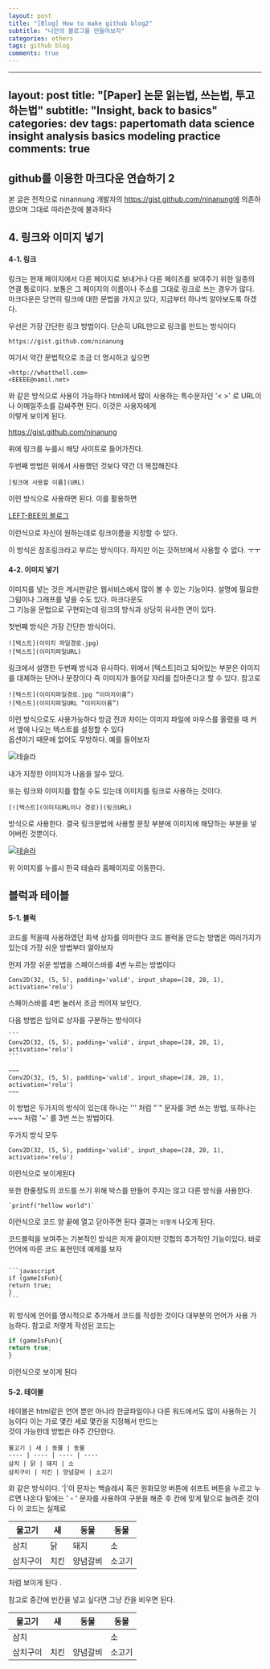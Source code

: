 ```yaml
---
layout: post
title: "[Blog] How to make github blog2"
subtitle: "나만의 블로그를 만들어보자"
categories: others
tags: github blog
comments: true
---
```


---
layout: post
title:  "[Paper] 논문 읽는법, 쓰는법, 투고하는법"
subtitle:   "Insight, back to basics"
categories: dev
tags: papertomath data science insight analysis basics modeling practice
comments: true
---

github를 이용한 마크다운 연습하기 2
---
본 글은 전적으로 ninannung 개발자의 https://gist.github.com/ninanung에 의존하였으며 그대로 따라쓴것에 불과하다



## 4. 링크와 이미지 넣기

#### 4-1. 링크
링크는 현재 페이지에서 다른 페이지로 보내거나 다른 페이즈를 보여주기 위한 일종의 연결 통로이다. 보통은 그 페이지의 이름이나 주소를 그대로 링크로 쓰는 경우가 많다. 마크다운은 당연히 링크에 대한 문법을 가지고 있다, 지금부터 하나씩 알아보도록 하겠다.

우선은 가장 간단한 링크 방법이다. 단순히 URL만으로 링크를 만드는 방식이다

    https://gist.github.com/ninanung

여기서 약간 문법적으로 조금 더 명시하고 싶으면

    <http://whatthell.com>  
    <EEEEE@namil.net>
    
와 같은 방식으로 사용이 가능하다 html에서 많이 사용하는 특수문자인 '< >' 로 URL이나 이메일주소를 감싸주면 된다. 이것은 사용자에게  
이렇게 보이게 된다.

https://gist.github.com/ninanung

위에 링크를 누를시 해당 사이트로 들어가진다.

두번째 방법은 위에서 사용했던 것보다 약간 더 복잡해진다.

    [링크에 사용할 이름](URL)

이런 방식으로 사용하면 된다. 이를 활용하면 

[LEFT-BEE의 블로그](https://left-bee.github.io/)

이런식으로 자신이 원하는데로 링크이름을 지정할 수 있다.

이 방식은 참조링크라고 부르는 방식이다. 하지만 이는 깃허브에서 사용할 수 없다. ㅜㅜ


#### 4-2. 이미지 넣기

이미지를 넣는 것은 계시판같은 웹서비스에서 많이 볼 수 있는 기능이다. 설명에 필요한 그림이나 그래프를 넣을 수도 있다. 마크다운도  
그 기능을 문법으로 구현되는데 링크의 방식과 상당히 유사한 면이 있다.

첫번쨰 방식은 가장 간단한 방식이다.

    ![텍스트](이미지 파일경로.jpg)
    ![텍스트](이미지파일URL)

링크에서 설명한 두번째 방식과 유사하다. 위에서 [텍스트]라고 되어있는 부분은 이미지를 대체하는 단어나 문장이다 즉 이미지가 들어갈 자리를 잡아준다고 할 수 있다. 참고로

    ![텍스트](이미지파일경로.jpg “이미지이름”) 
    ![텍스트](이미지파일URL “이미지이름”)
    
이런 방식으로도 사용가능하다 방금 전과 차이는 이미지 파일에 마우스를 올렸을 때 커서 옆에 나오는 텍스트를 설정할 수 있다  
옵션이기 때문에 없어도 무방하다. 예를 들어보자  

![테슬라](https://image.chosun.com/sitedata/image/202006/09/2020060901464_0.jpg)  

내가 지정한 이미지가 나옴을 알수 있다.

또는 링크와 이미지를 합칠 수도 있는데 이미지를 링크로 사용하는 것이다.

    [![텍스트](이미지URL이나 경로)](링크URL)

방식으로 사용한다. 결국 링크문법에 사용할 문장 부분에 이미지에 해당하는 부분을 넣어버린 것뿐이다.

[![테슬라](https://image.chosun.com/sitedata/image/202006/09/2020060901464_0.jpg)](https://www.tesla.com/ko_kr)

위 이미지를 누를시 한국 테슬라 홈페이지로 이동한다.


## 블럭과 테이블 

#### 5-1. 블럭

코드를 적을때 사용하였던 회색 상자를 의미한다 코드 블럭을 만드는 방법은 여러가지가 있는데 가장 쉬운 방법부터 알아보자

먼저 가장 쉬운 방법을 스페이스바를 4번 누르는 방법이다 

    Conv2D(32, (5, 5), padding='valid', input_shape=(28, 28, 1), activation='relu')

스페이스바를 4번 눌러서 조금 띄어져 보인다.

다음 방법은 임의로 상자를 구분하는 방식이다 

~~~
```
Conv2D(32, (5, 5), padding='valid', input_shape=(28, 28, 1), activation='relu')
```
~~~

```
~~~
Conv2D(32, (5, 5), padding='valid', input_shape=(28, 28, 1), activation='relu')
~~~
```

이 방법은 두가지의 방식이 있는데 하나는 ''' 처럼 "\`"  문자를 3번 쓰는 방법, 또하나는 ~~~ 처럼 '~' 를 3번 쓰는 방법이다.  

두가지 방식 모두

```
Conv2D(32, (5, 5), padding='valid', input_shape=(28, 28, 1), activation='relu')
```

이런식으로 보이게된다
 
또한 한줄정도의 코드를 쓰기 위해 박스를 만들어 주지는 않고 다른 방식을 사용한다.

    `printf("hellow world")` 

이런식으로 코드 양 끝에 열고 닫아주면 된다 결과는 `이렇게` 나오게 된다.

코드블럭을 보여주는 기본적인 방식은 저게 끝이지만 깃헙의 추가적인 기능이있다. 바로 언어에 따른 코드 표현인데 예제를 보자

~~~

```javascript
if (gameIsFun){
return true;
}
```

~~~

위 방식에 언어를 명시적으로 추가해서 코드를 작성한 것이다 대부분의 언어가 사용 가능하다. 참고로 저렇게 작성된 코드는


```javascript
if (gameIsFun){
return true;
}
```

이런식으로 보이게 된다 


#### 5-2. 테이블 

테이블은 html같은 언어 뿐만 아니라 한글파일이나 다른 워드에서도 많이 사용하는 기능이다 이는 가로 몇칸 세로 몇칸을 지정해서 만드는  
것이 가능한데 방법은 아주 간단한다.

```
물고기 | 새 | 동물 | 동물
---- | ---- | ---- | ----
삼치 | 닭 | 돼지 | 소
삼치구이 | 치킨 | 양념갈비 | 소고기
```

와 같은 방식이다. '|'이 문자는 백슬레시 혹은 원화모양 버튼에 쉬프트 버튼을 누르고 누르면 나온다 밑에는 ' - ' 문자를 사용하여 구분을 해준 후 칸에 맞게 밑으로 늘려준 것이다 이 코드는 실제로 

물고기 | 새 | 동물 | 동물
---- | ---- | ---- | ----
삼치 | 닭 | 돼지 | 소
삼치구이 | 치킨 | 양념갈비 | 소고기

처럼 보이게 된다 .

참고로 중간에 빈칸을 넣고 싶다면 그냥 칸을 비우면 된다.

물고기 | 새 | 동물 | 동물
---- | ---- | ---- | ----
삼치 |  |  | 소
삼치구이 | 치킨 | 양념갈비 | 소고기





  
